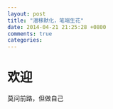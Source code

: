 ```yaml
---
layout: post
title: "潜移默化，笔端生花"
date: 2014-04-21 21:25:28 +0800
comments: true
categories: 
---
```



# 欢迎
莫问前路，但做自己